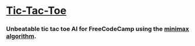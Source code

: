 # [Tic-Tac-Toe](http://codepen.io/schap843/debug/Vaboqv)

### Unbeatable tic tac toe AI for FreeCodeCamp using the [minimax algorithm](http://neverstopbuilding.com/minimax).
